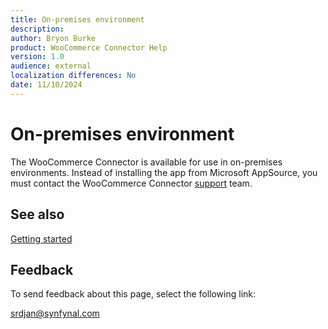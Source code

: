```yaml
---
title: On-premises environment
description: 
author: Bryon Burke
product: WooCommerce Connector Help
version: 1.0
audience: external
localization differences: No
date: 11/10/2024
---
```


<!-- markdownlint-disable MD006 MD007 MD009 MD024 MD025 MD033 -->
<!--// cspell:ignore  markdownlint allowfullscreen keyframes -->

# On-premises environment

The WooCommerce Connector is available for use in on-premises environments. Instead of installing the app from Microsoft AppSource, you must contact the WooCommerce Connector <a href="https://www.synfynal.com/contact" target="_blank">support</a> team.

## See also

[Getting started](getting-started.md)

## Feedback

To send feedback about this page, select the following link:

[srdjan@synfynal.com](mailto:srdjan@synfynal.com?subject=Documentation%20Feedback%20Product%20Docs:%20on-premises-environment)
